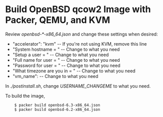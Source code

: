 # Build OpenBSD qcow2 Image with Packer, QEMU, and KVM

Review *openbsd-\*-x86_64.json* and change these settings when desired:

* "accelerator": "kvm" -- If you're not using KVM, remove this line
* "System hostname = " -- Change to what you need
* "Setup a user = "  -- Change to what you need
* "Full name for user = "  -- Change to what you need
* "Password for user = "  -- Change to what you need
* "What timezone are you in = "  -- Change to what you need
* "vm_name":  -- Change to what you need

In *./postinstall.sh*, change *USERNAME_CHANGEME* to what you need.

To build the image,

        $ packer build openbsd-6.3-x86_64.json
        $ packer build openbsd-6.2-x86_64.json
